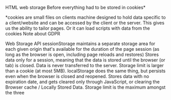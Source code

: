 HTML web storage 
Before everything had to be stored in cookies*

*cookies are small files on clients machine designed to hold data specific to a client/website and can be accessed by the client or the server. This gives us the ability to tailor pages. Or it can load scripts with data from the cookies Note about GDPR 

Web Storage API
sessionStorage maintains a separate storage area for each given origin that's available for the duration of the page session (as long as the browser is open, including page reloads and restores)
Stores data only for a session, meaning that the data is stored until the browser (or tab) is closed.
Data is never transferred to the server.
Storage limit is larger than a cookie (at most 5MB).
localStorage does the same thing, but persists even when the browser is closed and reopened.
Stores data with no expiration date, and gets cleared only through JavaScript, or clearing the Browser cache / Locally Stored Data.
Storage limit is the maximum amongst the three
